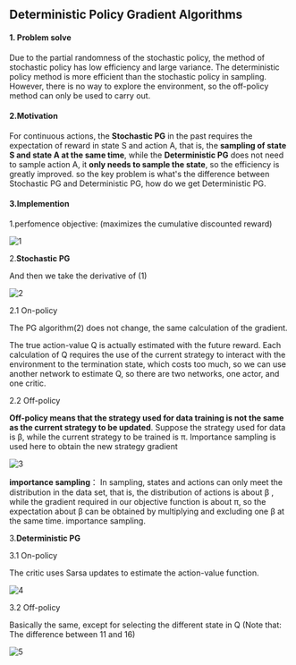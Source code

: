 ## Deterministic Policy Gradient Algorithms

#### 1. Problem solve

Due to the partial randomness of the stochastic policy, the method of stochastic policy has low efficiency and large variance. The deterministic policy method is more efficient than the stochastic policy in sampling. However, there is no way to explore the environment, so the off-policy method can only be used to carry out.

#### 2.Motivation

For continuous actions, the **Stochastic PG** in the past requires the expectation of reward in state S and action A, that is, the **sampling of state S and state A at the same time**, while the **Deterministic PG** does not need to sample action A, it **only needs to sample the state**, so the efficiency is greatly improved. so the key problem is what's the difference between Stochastic PG and Deterministic PG, how do we get Deterministic PG.

#### 3.Implemention

1.perfomence objective: (maximizes the cumulative discounted reward)

![1](C:\Users\ZXH18\OneDrive\Desktop\img\3.6.2021\1.png)

2.**Stochastic PG**

And then we take the derivative of (1)

![2](C:\Users\ZXH18\OneDrive\Desktop\img\3.6.2021\2.png)



2.1 On-policy

The PG algorithm(2) does not change, the same calculation of the gradient.



The true action-value Q is actually estimated with the future reward. Each calculation of Q requires the use of the current strategy to interact with the environment to the termination state, which costs too much, so we can use another network to estimate Q, so there are two networks, one actor, and one critic.



2.2 Off-policy

**Off-policy means that the strategy used for data training is not the same as the current strategy to be updated**. Suppose the strategy used for data is β, while the current strategy to be trained is π. Importance sampling is used here to obtain the new strategy gradient

![3](C:\Users\ZXH18\OneDrive\Desktop\img\3.6.2021\3.png)

**importance sampling**： In  sampling, states and actions can only meet the distribution in the data set, that is, the distribution of actions is about β , while the gradient required in our objective function is about π, so the expectation about β can be obtained by multiplying and excluding one β at the same time. importance sampling.

3.**Deterministic PG** 

3.1 On-policy

The critic uses Sarsa updates to estimate the action-value function.

![4](C:\Users\ZXH18\OneDrive\Desktop\img\3.6.2021\4.png)

3.2 Off-policy

Basically the same, except for selecting  the different state in Q (Note that: The difference between 11 and 16)

![5](C:\Users\ZXH18\OneDrive\Desktop\img\3.6.2021\5.png)

